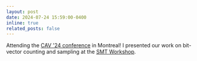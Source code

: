 ```yaml
---
layout: post
date: 2024-07-24 15:59:00-0400
inline: true
related_posts: false
---
```


Attending the [CAV '24 conference](https://i-cav.org/2024/) in Montreal! I presented our work on bit-vector counting and sampling at the [SMT Workshop](https://smt-workshop.cs.uiowa.edu/2024/index.shtml).
